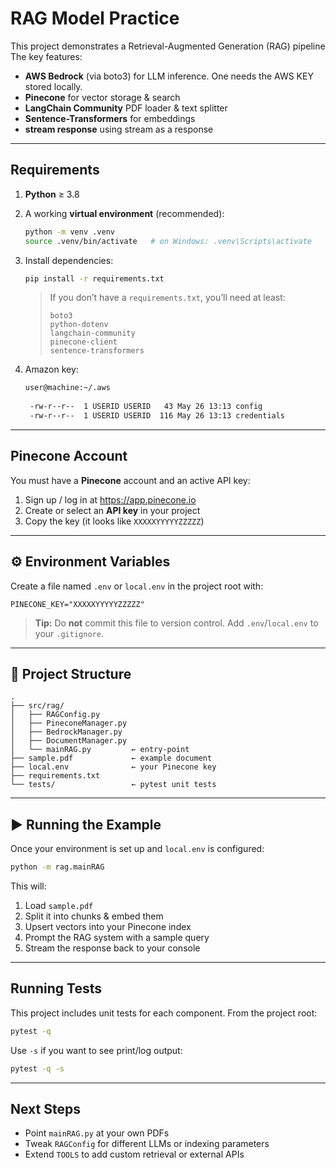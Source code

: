 # RAG Model Practice

This project demonstrates a Retrieval-Augmented Generation (RAG) pipeline 
The key features: 

- **AWS Bedrock** (via boto3) for LLM inference. One needs the AWS KEY stored locally. 
- **Pinecone** for vector storage & search  
- **LangChain Community** PDF loader & text splitter  
- **Sentence-Transformers** for embeddings
- **stream response** using stream as a response

---

## Requirements

1. **Python** ≥ 3.8  
2. A working **virtual environment** (recommended):  
   ```bash
   python -m venv .venv
   source .venv/bin/activate   # on Windows: .venv\Scripts\activate
   ```
3. Install dependencies:
   ```bash
   pip install -r requirements.txt
   ```
   > If you don’t have a `requirements.txt`, you’ll need at least:
   > ```text
   > boto3
   > python-dotenv
   > langchain-community
   > pinecone-client
   > sentence-transformers
   > ```

4. Amazon key:
   ```bash
   user@machine:~/.aws
 
    -rw-r--r--  1 USERID USERID   43 May 26 13:13 config
    -rw-r--r--  1 USERID USERID  116 May 26 13:13 credentials

---

##  Pinecone Account

You must have a **Pinecone** account and an active API key:

1. Sign up / log in at https://app.pinecone.io  
2. Create or select an **API key** in your project  
3. Copy the key (it looks like `XXXXXYYYYYZZZZZ`)

---

## ⚙ Environment Variables

Create a file named `.env` or `local.env` in the project root with:

```dotenv
PINECONE_KEY="XXXXXYYYYYZZZZZ"
```

> **Tip:** Do **not** commit this file to version control. Add `.env`/`local.env` to your `.gitignore`.

---

## 📁 Project Structure

```
.
├── src/rag/
│   ├── RAGConfig.py
│   ├── PineconeManager.py
│   ├── BedrockManager.py
│   ├── DocumentManager.py
│   └── mainRAG.py         ← entry-point
├── sample.pdf             ← example document
├── local.env              ← your Pinecone key
├── requirements.txt
└── tests/                 ← pytest unit tests
```

---

## ▶ Running the Example

Once your environment is set up and `local.env` is configured:

```bash
python -m rag.mainRAG
```

This will:

1. Load `sample.pdf`  
2. Split it into chunks & embed them  
3. Upsert vectors into your Pinecone index  
4. Prompt the RAG system with a sample query  
5. Stream the response back to your console

---

## Running Tests

This project includes unit tests for each component. From the project root:

```bash
pytest -q
```

Use `-s` if you want to see print/log output:

```bash
pytest -q -s
```

---

## Next Steps

- Point `mainRAG.py` at your own PDFs  
- Tweak `RAGConfig` for different LLMs or indexing parameters  
- Extend `TOOLS` to add custom retrieval or external APIs  
